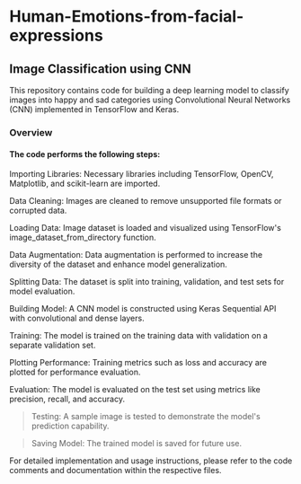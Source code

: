 # Human-Emotions-from-facial-expressions

## Image Classification using CNN
This repository contains code for building a deep learning model to classify images into happy and sad categories using Convolutional Neural Networks (CNN) implemented in TensorFlow and Keras.

### Overview
#### The code performs the following steps:

Importing Libraries: Necessary libraries including TensorFlow, OpenCV, Matplotlib, and scikit-learn are imported.

Data Cleaning: Images are cleaned to remove unsupported file formats or corrupted data.

Loading Data: Image dataset is loaded and visualized using TensorFlow's image_dataset_from_directory function.

Data Augmentation: Data augmentation is performed to increase the diversity of the dataset and enhance model generalization.

Splitting Data: The dataset is split into training, validation, and test sets for model evaluation.

Building Model: A CNN model is constructed using Keras Sequential API with convolutional and dense layers.

Training: The model is trained on the training data with validation on a separate validation set.

Plotting Performance: Training metrics such as loss and accuracy are plotted for performance evaluation.

Evaluation: The model is evaluated on the test set using metrics like precision, recall, and accuracy.

> Testing: A sample image is tested to demonstrate the model's prediction capability.

> Saving Model: The trained model is saved for future use.

For detailed implementation and usage instructions, please refer to the code comments and documentation within the respective files.
